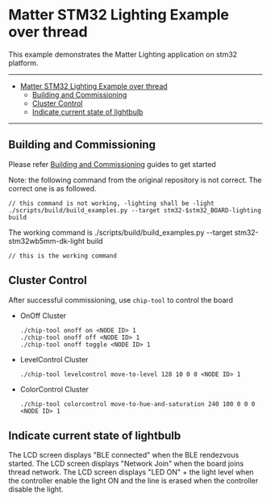 # Matter STM32 Lighting Example over thread

This example demonstrates the Matter Lighting application on stm32 platform.

---

-   [Matter STM32 Lighting Example over thread](#matter-stm32-lighting-example-over-thread)
    -   [Building and Commissioning](#building-and-commissioning)
    -   [Cluster Control](#cluster-control)
    -   [Indicate current state of lightbulb](#indicate-current-state-of-lightbulb)

---

## Building and Commissioning

Please refer
[Building and Commissioning](../../../docs/guides/stm32_getting_started_guide.md#building-the-example-application)
guides to get started

Note: the following command from the original repository is not correct. The correct one is as followed.
```
// this command is not working, -lighting shall be -light
./scripts/build/build_examples.py --target stm32-$stm32_BOARD-lighting build
```
The working command is
./scripts/build/build_examples.py --target stm32-stm32wb5mm-dk-light build
```
// this is the working command

```

## Cluster Control

After successful commissioning, use `chip-tool` to control the board

-   OnOff Cluster
    ```
    ./chip-tool onoff on <NODE ID> 1
    ./chip-tool onoff off <NODE ID> 1
    ./chip-tool onoff toggle <NODE ID> 1
    ```
-   LevelControl Cluster

    ```
    ./chip-tool levelcontrol move-to-level 128 10 0 0 <NODE ID> 1
    ```

-   ColorControl Cluster
    ```
    ./chip-tool colorcontrol move-to-hue-and-saturation 240 100 0 0 0 <NODE ID> 1
    ```

## Indicate current state of lightbulb

The LCD screen displays "BLE connected" when the BLE rendezvous started. The LCD
screen displays "Network Join" when the board joins thread network. The LCD
screen displays "LED ON" + the light level when the controller enable the light
ON and the line is erased when the controller disable the light.
